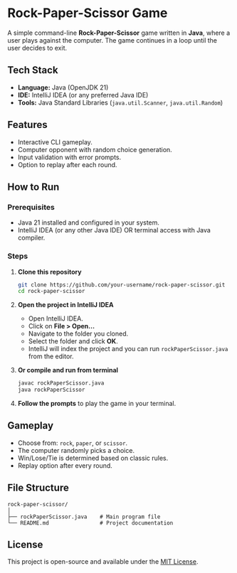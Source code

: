 # Rock-Paper-Scissor Game

A simple command-line **Rock-Paper-Scissor** game written in **Java**, where a user plays against the computer. The game continues in a loop until the user decides to exit.

## Tech Stack

- **Language:** Java (OpenJDK 21)
- **IDE:** IntelliJ IDEA (or any preferred Java IDE)
- **Tools:** Java Standard Libraries (`java.util.Scanner`, `java.util.Random`)

## Features

- Interactive CLI gameplay.
- Computer opponent with random choice generation.
- Input validation with error prompts.
- Option to replay after each round.

## How to Run

### Prerequisites

- Java 21 installed and configured in your system.
- IntelliJ IDEA (or any other Java IDE) OR terminal access with Java compiler.

### Steps

1. **Clone this repository**
   ```bash
   git clone https://github.com/your-username/rock-paper-scissor.git
   cd rock-paper-scissor
   ```

2. **Open the project in IntelliJ IDEA**
   - Open IntelliJ IDEA.
   - Click on **File > Open...**
   - Navigate to the folder you cloned.
   - Select the folder and click **OK**.
   - IntelliJ will index the project and you can run `rockPaperScissor.java` from the editor.

3. **Or compile and run from terminal**
   ```bash
   javac rockPaperScissor.java
   java rockPaperScissor
   ```

4. **Follow the prompts** to play the game in your terminal.

## Gameplay

- Choose from: `rock`, `paper`, or `scissor`.
- The computer randomly picks a choice.
- Win/Lose/Tie is determined based on classic rules.
- Replay option after every round.

## File Structure

```
rock-paper-scissor/
│
├── rockPaperScissor.java    # Main program file
└── README.md                # Project documentation
```

## License

This project is open-source and available under the [MIT License](LICENSE).
